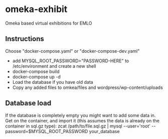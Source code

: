 # omeka-exhibit
Omeka based virtual exhibitions for EMLO


## Instructions
Choose "docker-compose.yaml" or "docker-compose-dev.yaml"

- add MYSQL_ROOT_PASSWORD="PASSWORD-HERE" to /etc/environment and create a new shell
- docker-compose build 
- docker-compose up -d
- Load the database if you have old data
- Copy any added files to omkea/files and wordpress/wp-content/uploads

## Database load
If the database is completely empty you might want to add some data in. Get on the container, and import it (this assumes the data is already on the container in sql.gz type):
    zcat /path/to/file.sql.gz | mysql --user='root' --password=$MYSQL_ROOT_PASSWORD your_database
    
 